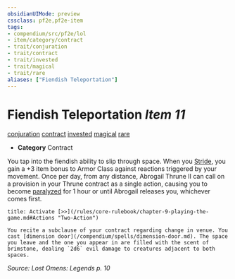 ```yaml
---
obsidianUIMode: preview
cssclass: pf2e,pf2e-item
tags:
- compendium/src/pf2e/lol
- item/category/contract
- trait/conjuration
- trait/contract
- trait/invested
- trait/magical
- trait/rare
aliases: ["Fiendish Teleportation"]
---
```

# Fiendish Teleportation *Item 11*  
[conjuration](/rules/traits/conjuration.md)  [contract](/rules/traits/contract-lol.md)  [invested](/rules/traits/invested.md)  [magical](/rules/traits/magical.md)  [rare](/rules/traits/rare.md)  

- **Category** Contract

You tap into the fiendish ability to slip through space. When you [Stride](/rules/actions/stride.md), you gain a +3 item bonus to Armor Class against reactions triggered by your movement. Once per day, from any distance, Abrogail Thrune II can call on a provision in your Thrune contract as a single action, causing you to become [paralyzed](/rules/conditions.md#Paralyzed) for 1 hour or until Abrogail releases you, whichever comes first.

```ad-embed-ability
title: Activate [>>](/rules/core-rulebook/chapter-9-playing-the-game.md#Actions "Two-Action")

You recite a subclause of your contract regarding change in venue. You cast [dimension door](/compendium/spells/dimension-door.md). The space you leave and the one you appear in are filled with the scent of brimstone, dealing `2d6` evil damage to creatures adjacent to both spaces.
```

*Source: Lost Omens: Legends p. 10*